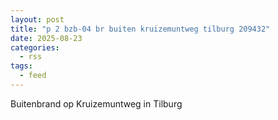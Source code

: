 ```yaml
---
layout: post
title: "p 2 bzb-04 br buiten kruizemuntweg tilburg 209432"
date: 2025-08-23
categories: 
  - rss
tags: 
  - feed
---
```


Buitenbrand op Kruizemuntweg in Tilburg
